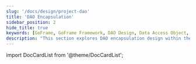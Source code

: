 ```yaml
---
slug: '/docs/design/project-dao'
title: 'DAO Encapsulation'
sidebar_position: 2
hide_title: true
keywords: [GoFrame, GoFrame Framework, DAO Design, Data Access Object, Design Patterns, Software Architecture, Code Encapsulation, Database Operations, Best Development Practices, System Design]
description: "This section explores DAO encapsulation design within the GoFrame framework, discussing various patterns and methods for designing data access objects. It helps developers achieve efficient code encapsulation and database operations, enhancing the modularity and maintainability of software architecture."
---
```


import DocCardList from '@theme/DocCardList';

<DocCardList />